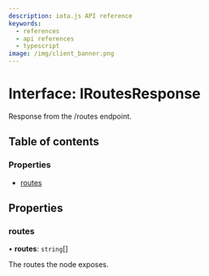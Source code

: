 ```yaml
---
description: iota.js API reference
keywords:
  - references
  - api references
  - typescript
image: /img/client_banner.png
---
```


# Interface: IRoutesResponse

Response from the /routes endpoint.

## Table of contents

### Properties

- [routes](IRoutesResponse.md#routes)

## Properties

### routes

• **routes**: `string`[]

The routes the node exposes.
